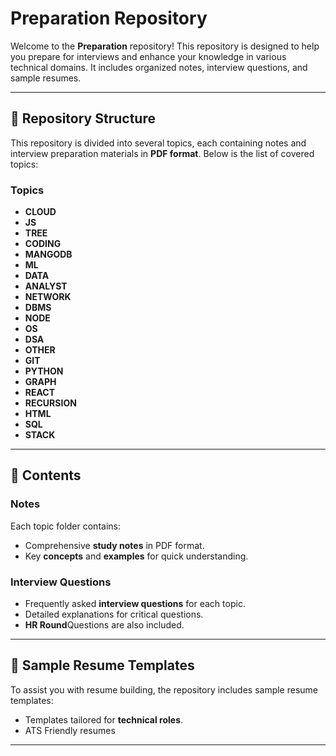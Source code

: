 # Preparation Repository

Welcome to the **Preparation** repository! This repository is designed to help you prepare for interviews and enhance your knowledge in various technical domains. It includes organized notes, interview questions, and sample resumes.

---

## 📂 Repository Structure

This repository is divided into several topics, each containing notes and interview preparation materials in **PDF format**. Below is the list of covered topics:

### Topics
- **CLOUD**
- **JS**
- **TREE**
- **CODING**
- **MANGODB**
- **ML**
- **DATA**
- **ANALYST**
- **NETWORK**
- **DBMS**
- **NODE**
- **OS**
- **DSA**
- **OTHER**
- **GIT**
- **PYTHON**
- **GRAPH**
- **REACT**
- **RECURSION**
- **HTML**
- **SQL**
- **STACK**

---

## 📝 Contents

### Notes
Each topic folder contains:
- Comprehensive **study notes** in PDF format.
- Key **concepts** and **examples** for quick understanding.

### Interview Questions
- Frequently asked **interview questions** for each topic.
- Detailed explanations for critical questions.
- **HR Round**Questions are also included.

---

## 📄 Sample Resume Templates

To assist you with resume building, the repository includes sample resume templates:
- Templates tailored for **technical roles**.
- ATS Friendly resumes

--- 
